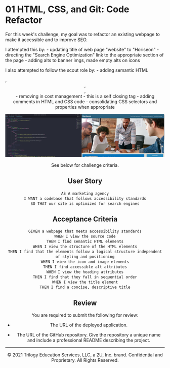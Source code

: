 # 01 HTML, CSS, and Git: Code Refactor
For this week's challenge, my goal was to refactor an existing webpage to make it accessible and to improve SEO.

I attempted this by:
    - updating title of web page "website" to "Horiseon"
    - directing the "Search Engine Optimization" link to the appropriate section of the page
    - adding alts to banner imgs, made empty alts on icons

I also attempted to follow the scout role by:
    - adding semantic HTML <section>, <header>, <footer>, <nav>
    - removing </img> in cost management - this is a self closing tag
    - adding comments in HTML and CSS code
    - consolidating CSS selectors and properties when appropriate

![screenshot of horiseon website side by side view with code](./screenshot.png)

See below for challenge criteria.


## User Story

```
AS A marketing agency
I WANT a codebase that follows accessibility standards
SO THAT our site is optimized for search engines
```

## Acceptance Criteria

```
GIVEN a webpage that meets accessibility standards
WHEN I view the source code
THEN I find semantic HTML elements
WHEN I view the structure of the HTML elements
THEN I find that the elements follow a logical structure independent of styling and positioning
WHEN I view the icon and image elements
THEN I find accessible alt attributes
WHEN I view the heading attributes
THEN I find that they fall in sequential order
WHEN I view the title element
THEN I find a concise, descriptive title
```

## Review

You are required to submit the following for review:

* The URL of the deployed application.

* The URL of the GitHub repository. Give the repository a unique name and include a professional README describing the project.

- - -
© 2021 Trilogy Education Services, LLC, a 2U, Inc. brand. Confidential and Proprietary. All Rights Reserved.
